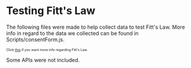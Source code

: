 # Testing Fitt's Law

The following files were made to help collect data to test Fitt's Law. More info in regard to the data we collected can be found in Scripts/consentForm.js. 

<div style='font-size: 9px'>Click <a href='https://en.wikipedia.org/wiki/Fitts%27s_law'>this</a> if you want more info regarding Fitt's Law.</div>

Some APIs were not included.
